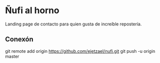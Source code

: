 # Ñufi al horno
Landing page de contacto para quien gusta de increíble repostería.

## Conexón

git remote add origin https://github.com/ejetzael/nufi.git
git push -u origin master
